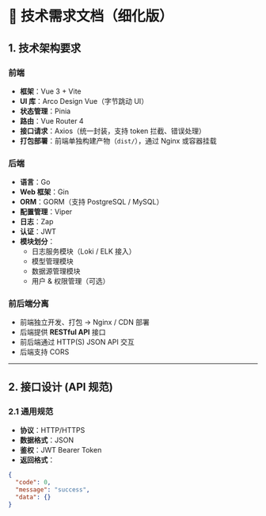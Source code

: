# 📘 技术需求文档（细化版）

## 1. 技术架构要求

### 前端
- **框架**：Vue 3 + Vite  
- **UI 库**：Arco Design Vue（字节跳动 UI）  
- **状态管理**：Pinia  
- **路由**：Vue Router 4  
- **接口请求**：Axios（统一封装，支持 token 拦截、错误处理）  
- **打包部署**：前端单独构建产物（`dist/`），通过 Nginx 或容器挂载  

### 后端
- **语言**：Go  
- **Web 框架**：Gin  
- **ORM**：GORM（支持 PostgreSQL / MySQL）  
- **配置管理**：Viper  
- **日志**：Zap  
- **认证**：JWT  
- **模块划分**：
  - 日志服务模块（Loki / ELK 接入）  
  - 模型管理模块  
  - 数据源管理模块  
  - 用户 & 权限管理（可选）  

### 前后端分离
- 前端独立开发、打包 → Nginx / CDN 部署  
- 后端提供 **RESTful API** 接口  
- 前后端通过 HTTP(S) JSON API 交互  
- 后端支持 CORS  

---

## 2. 接口设计 (API 规范)

### 2.1 通用规范
- **协议**：HTTP/HTTPS  
- **数据格式**：JSON  
- **鉴权**：JWT Bearer Token  
- **返回格式**：
```json
{
  "code": 0,
  "message": "success",
  "data": {}
}
